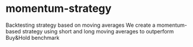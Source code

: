 # momentum-strategy
Backtesting strategy based on moving averages
We create a momentum-based strategy using short and long moving averages to outperform Buy&Hold benchmark
